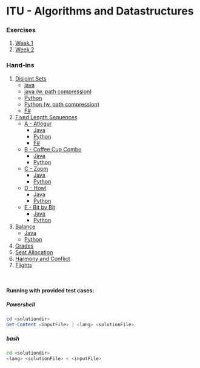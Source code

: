 # ITU - Algorithms and Datastructures

### Exercises

1. [Week 1](./exercise/week1.md)
2. [Week 2](./exercise/week2.md)

### Hand-ins

1. [Disjoint Sets](./hand-ins/01-disjoint-sets.md)
    * [java](./java-solutions/handins/disjointSets/UnionFind.java)
    * [java (w. path compression)](./java-solutions/handins/disjointSets/UnionFind_wPathCompression.java)
    * [Python](./python/handins/disjointSets/disjointSets.py)
    * [Python (w. path compression)](./python/handins/disjointSets/disjointSets_wPathCompression.py)
    * [F#](./java-solutions/handins/disjointSets/)
2. [Fixed Length Sequences](./hand-ins/02-fixed-length-sequences.md)
    * [A - Atlögur](./hand-ins/02-fixed-length-sequences.md/#problem-a---atlögur-⚔️)
        - [Java](./java-solutions//handins/fixedLengthSequences/Atlogur/Atlogur.java)
        - [Python](./python/handins/fixedLengthSequences/Atlogur/Atlogur.py)
        - [F#](./fsharp/handins/fixedLengthSequences/Atlogur/Atlogur.fsx)
    * [B - Coffee Cup Combo](./hand-ins/02-fixed-length-sequences.md/#problem-b---coffee-cup-combo-☕)
        - [Java](./java-solutions/handins/fixedLengthSequences/CoffeeCupCombo/CoffeeCupCombo.java)
        - [Python](./python/handins/fixedLengthSequences/CoffeeCupCombo/CoffeeCupCombo.py)
    * [C - Zoom](./hand-ins/02-fixed-length-sequences.md/#problem-c---zoom-🔢)
        - [Java](./java-solutions/handins/fixedLengthSequences/Zoom/Zoom.java)
        - [Python](./python/handins/fixedLengthSequences/Zoom/Zoom.py)
    * [D - Howl](./hand-ins/02-fixed-length-sequences.md/#problem-d---howl-🐺)
        - [Java](./java-solutions/handins/fixedLengthSequences/Howl/Howl.java)
        - [Python](./python/handins/fixedLengthSequences/Howl/Howl.py)
    * [E - Bit by Bit](./hand-ins/02-fixed-length-sequences.md/#problem-e---bit-by-bit-🖳)
        - [Java](./java-solutions/handins/fixedLengthSequences/BitByBit/BitByBit.java)
        - [Python](./python/handins/fixedLengthSequences/BitByBit/BitByBit.py)
3. [Balance](./hand-ins/03-balance.md)
    - [Java](./java-solutions/handins/balance/Balance.java)
    - [Python](./python/handins/balance/Balance.py)
4. [Grades](./hand-ins/04-grades.md)
5. [Seat Allocation](./hand-ins/05-seat-allocation.md)
6. [Harmony and Conflict](./hand-ins/06-harmony-and-conflict.md)
7. [Flights](./hand-ins/07-flights.md)


<br/>

#### Running with provided test cases:

##### Powershell

```ps1
cd <solutiondir>
Get-Content <inputFile> | <lang> <solutionFile>
```

##### bash

```bash
cd <solutiondir>
<lang> <solutionFile> < <inputFile>
```